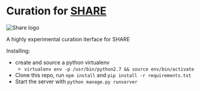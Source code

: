 # Curation for [SHARE](https://osf.io/share/)

![Share logo](https://osf.io/static/img/share-logo-icon.png)

A highly experimental curation iterface for SHARE

Installing:

* create and source a python virtualenv
  * `virtualenv env -p /usr/bin/python2.7 && source env/bin/activate` 
* Clone this repo, run `npm install` and `pip install -r requirements.txt`
* Start the server with `python manage.py runserver`
